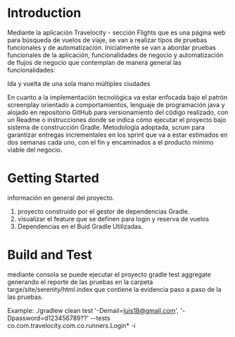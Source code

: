 # Introduction 

Mediante la aplicación Travelocity - sección Flights que es una página web para búsqueda de vuelos de viaje, se van a realizar tipos de pruebas funcionales y de automatización.
Inicialmente se van a abordar pruebas funcionales de la aplicación, funcionalidades de negocio y automatización de flujos de negocio que contemplan de manera general las funcionalidades:

Ida y vuelta
de una sola mano
múltiples ciudades

En cuanto a la implementación tecnológica va estar enfocada bajo el patrón screenplay orientado a comportamientos, lenguaje de programación java y alojado en repositorio GitHub para versionamiento del código realizado, con un Readme o instrucciones donde se indica cómo ejecutar el proyecto bajo sistema de construcción Gradle.
Metodología adoptada, scrum para garantizar entregas incrementales en los sprint que va a estar estimados en dos semanas cada uno, con el fin y encaminados a el producto mínimo viable del negocio.



# Getting Started
 información en general del proyecto.
 
1.	proyecto construido por el gestor de dependencias Gradle.
2.	visualizar el feature que se definen para login y reserva de vuelos
3.	Dependencias en el Buid Gradle Utilizadas.

# Build and Test
 mediante consola se puede ejecutar el proyecto gradle test aggregate generando el reporte de las pruebas en la carpeta targe/site/serenity/html.index
 que contiene la evidencia paso a paso de la las pruebas.
 
 Example:
 ./gradlew clean test '-Demail=luis18@gmail.com', '-Dpassword=d123456789??' --tests co.com.travelocity.com.co.runners.Login* -i



